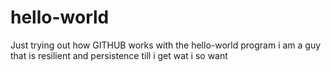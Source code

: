 # hello-world
Just trying out how GITHUB works with the hello-world program
i am a guy that is resilient and persistence till i get wat i so want
